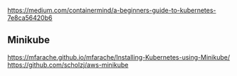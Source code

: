 
<https://medium.com/containermind/a-beginners-guide-to-kubernetes-7e8ca56420b6>

## Minikube

<https://mfarache.github.io/mfarache/Installing-Kubernetes-using-Minikube/>
<https://github.com/scholzj/aws-minikube>
